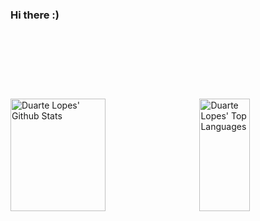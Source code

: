 ### Hi there :)

<hr style="height:30pt; visibility:hidden;" />

<hr style="height:30pt; visibility:hidden;" />

<p>
  
  <img alt="Duarte Lopes' Github Stats" align="left" height="180em" width="55%" src="https://github-readme-stats.vercel.app/api?username=duartelopes19&show_icons=true&theme=noctis_minimus&include_all_commits=true&count_private=true&line_height=20" />
  
  <img alt="Duarte Lopes' Top Languages" align="right" height="180em" width="40%" src="https://github-readme-stats.vercel.app/api/top-langs/?username=duartelopes19&langs_count=6&theme=noctis_minimus&layout=compact" />

</p>
